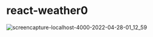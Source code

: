 # react-weather0
![screencapture-localhost-4000-2022-04-28-01_12_59](https://user-images.githubusercontent.com/90055525/165639898-52e2c1d4-1ee5-4bfe-9d1d-7b978f8c021e.png)
